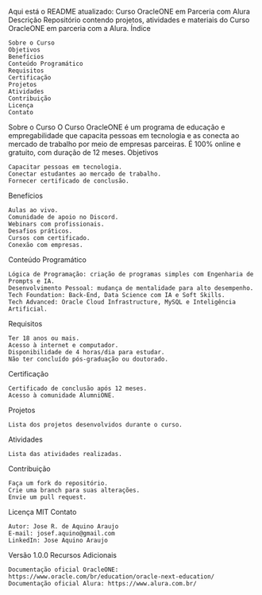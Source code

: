 Aqui está o README atualizado:
Curso OracleONE em Parceria com Alura
Descrição
Repositório contendo projetos, atividades e materiais do Curso OracleONE em parceria com a Alura.
Índice

    Sobre o Curso
    Objetivos
    Benefícios
    Conteúdo Programático
    Requisitos
    Certificação
    Projetos
    Atividades
    Contribuição
    Licença
    Contato

Sobre o Curso
O Curso OracleONE é um programa de educação e empregabilidade que capacita pessoas em tecnologia e as conecta ao mercado de trabalho por meio de empresas parceiras. É 100% online e gratuito, com duração de 12 meses.
Objetivos

    Capacitar pessoas em tecnologia.
    Conectar estudantes ao mercado de trabalho.
    Fornecer certificado de conclusão.

Benefícios

    Aulas ao vivo.
    Comunidade de apoio no Discord.
    Webinars com profissionais.
    Desafios práticos.
    Cursos com certificado.
    Conexão com empresas.

Conteúdo Programático

    Lógica de Programação: criação de programas simples com Engenharia de Prompts e IA.
    Desenvolvimento Pessoal: mudança de mentalidade para alto desempenho.
    Tech Foundation: Back-End, Data Science com IA e Soft Skills.
    Tech Advanced: Oracle Cloud Infrastructure, MySQL e Inteligência Artificial.

Requisitos

    Ter 18 anos ou mais.
    Acesso à internet e computador.
    Disponibilidade de 4 horas/dia para estudar.
    Não ter concluído pós-graduação ou doutorado.

Certificação

    Certificado de conclusão após 12 meses.
    Acesso à comunidade AlumniONE.

Projetos

    Lista dos projetos desenvolvidos durante o curso.

Atividades

    Lista das atividades realizadas.

Contribuição

    Faça um fork do repositório.
    Crie uma branch para suas alterações.
    Envie um pull request.

Licença
MIT
Contato

    Autor: Jose R. de Aquino Araujo
    E-mail: josef.aquino@gmail.com
    LinkedIn: Jose Aquino Araujo

Versão
1.0.0
Recursos Adicionais

    Documentação oficial OracleONE: https://www.oracle.com/br/education/oracle-next-education/
    Documentação oficial Alura: https://www.alura.com.br/
